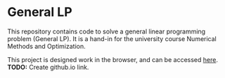 # General LP
This repository contains code to solve a general linear programming problem (General LP).
It is a hand-in for the university course Numerical Methods and Optimization.

This project is designed work in the browser, and can be accessed [here]().
**TODO:** Create github.io link.